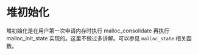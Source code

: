 
# 堆初始化

堆初始化是在用户第一次申请内存时执行 malloc_consolidate 再执行 malloc_init_state 实现的。这里不做过多讲解。可以参见 `malloc_state` 相关函数。